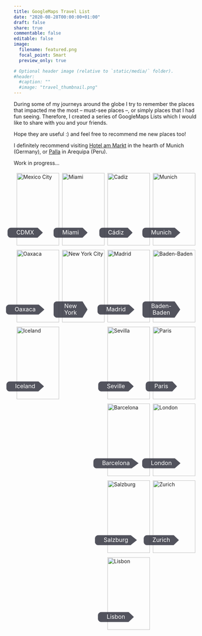 ```yaml
---
title: GoogleMaps Travel List
date: "2020-08-28T00:00:00+01:00"
draft: false
share: true
commentable: false
editable: false
image:
  filename: featured.png
  focal_point: Smart
  preview_only: true

# Optional header image (relative to `static/media/` folder).
#header:
  #caption: ""
  #image: "travel_thumbnail.png"
---
```


During some of my journeys around the globe I try to remember the places that impacted me the most – must-see places –, or simply places that I had fun seeing. Therefore, I created a series of GoogleMaps Lists which I would like to share with you and your friends.

Hope they are useful :) and feel free to recommend me new places too!

I definitely recommend visiting [Hotel am Markt](https://www.hotel-am-markt.eu/) in the hearth of Munich (Germany), or [Palla](https://www.palla.pe/) in Arequipa (Peru).

Work in progress...

<!-- STYLESHEET CSS -->

<style>
  div {
    box-sizing: border-box !important;
  }

  img {
    margin-bottom: 0.5em !important;
  }

  .travel_row_img_grid {
    display: -ms-flexbox;
    display: flex;
    -ms-flex-wrap: wrap;
    flex-wrap: wrap;
    padding: 0 4px;
  }

  .travel_column_img_grid {
    -ms-flex: 25%;
    flex: 25%;
    max-width: 25%;
    padding: 0 4px;
  }

  .travel_column_img_grid img {
    margin-top: 5px;
    vertical-align: middle;
    width: 100%;
  }

  @media screen and (max-width: 800px) {
    .travel_column_img_grid {
      -ms-flex: 50%;
      flex: 50%;
      max-width: 50%;
    }

    .travel_container_img_grid .button-class {
      color: white;
      font-size: 16px;
      line-height: 1.1;
    }
  }

  @media screen and (max-width: 600px) {
    .travel_column_img_grid {
      -ms-flex: 100%;
      flex: 100%;
      max-width: 100%;
    }

    .travel_container_img_grid .button-class {
      color: white;
      font-size: 18px;
      line-height: 1.1;
    }
  }

  .travel_container_img_grid {
    position: relative;
    width: 100%;
    max-width: 400px;
  }

  .travel_container_img_grid img {
    width: 100%;
    height: auto;
  }

  .travel_container_img_grid .button-class {
    position: absolute;
    top: 80%;
    left: 20%;
    transform: translate(-50%, -50%);
    -ms-transform: translate(-50%, -50%);
    background-color: rgb(40, 42, 54, 0.8);
    color: white;
    font-size: 16px;
    line-height: 1.1;
    padding: 5px 24px;
    border: none;
    cursor: pointer;
    border-radius: 10px;
    text-align: center;
    clip-path: polygon(0% 0%, 85% 0%, 100% 50%, 85% 100%, 0% 100%);
  }

  .travel_container_img_grid .button-class:hover {
    background-color: rgb(41, 98, 255, 0.9);
    cursor: default;
  }
</style>

<div class="travel_row_img_grid">
  <div class="travel_column_img_grid">
    <div class="travel_container_img_grid">
    <a href="https://goo.gl/maps/xweG7kQr8jq8omd36" target="_blank">
      <img src="/media/gmaps-images/cdmx-mexico.webp" alt="Mexico City">
    </a>      
        <div class="button-class">CDMX</div>
    </div>
    <div class="travel_container_img_grid">
    <a href="https://goo.gl/maps/YGVFEnzAQyd8rTt17" target="_blank">
      <img src="/media/gmaps-images/oaxaca-mexico.webp" alt="Oaxaca">
    </a>
        <div class="button-class">Oaxaca</div>
    </div>
    <div class="travel_container_img_grid">
    <a href="https://goo.gl/maps/Rmu2vJUvN9Y8a6bV9" target="_blank">
      <img src="/media/gmaps-images/iceland-country.webp" alt="Iceland">
    </a>
        <div class="button-class">Iceland</div>
    </div>
  </div>

  <div class="travel_column_img_grid">
    <div class="travel_container_img_grid">
    <a href="https://goo.gl/maps/1JEc36CbsZi9HZw27" target="_blank">
      <img src="/media/gmaps-images/miami-usa.webp" alt="Miami">
    </a>
        <div class="button-class">Miami</div>
    </div>
    <div class="travel_container_img_grid">
    <a href="https://goo.gl/maps/qvcjPQ7uvk4XVBKm7" target="_blank">
      <img src="/media/gmaps-images/newyork-usa.webp" alt="New York City">
    </a>
        <div class="button-class">New York</div>
    </div>
  </div>

  <div class="travel_column_img_grid">
    <div class="travel_container_img_grid">
    <a href="https://goo.gl/maps/n4KSVZf3ekJ84hjR7" target="_blank">
      <img src="/media/gmaps-images/cadiz-spain.webp" alt="Cadiz">
    </a>
        <div class="button-class">Cádiz</div>
    </div>
    <div class="travel_container_img_grid">
    <a href="https://goo.gl/maps/uVDZCEa1vLotgps78" target="_blank">
      <img src="/media/gmaps-images/madrid-spain.webp" alt="Madrid">
    </a>
        <div class="button-class">Madrid</div>
    </div>
    <div class="travel_container_img_grid">
    <a href="https://goo.gl/maps/hgW4NTkVMnJECMa48" target="_blank">
      <img src="/media/gmaps-images/seville-spain.webp" alt="Sevilla">
    </a>
        <div class="button-class">Seville</div>
    </div>
    <div class="travel_container_img_grid">
    <a href="https://goo.gl/maps/nTyJNb5FmzRLmDya6" target="_blank">
      <img src="/media/gmaps-images/barcelona-spain.webp" alt="Barcelona">
    </a>
        <div class="button-class">Barcelona</div>
    </div>
    <div class="travel_container_img_grid">
    <a href="https://goo.gl/maps/R5pfav5PYXFutu5ZA" target="_blank">
      <img src="/media/gmaps-images/salzburg-austria.webp" alt="Salzburg">
    </a>
        <div class="button-class">Salzburg</div>
    </div>
    <div class="travel_container_img_grid">
    <a href="https://goo.gl/maps/EJLfYTQYK52T8v9i6" target="_blank">
      <img src="/media/gmaps-images/lisbon-portugal.webp" alt="Lisbon">
    </a>
        <div class="button-class">Lisbon</div>
    </div>
  </div>

  <div class="travel_column_img_grid">
    <div class="travel_container_img_grid">
    <a href="https://goo.gl/maps/KmzMJEcfaZ5vkoNy6" target="_blank">
      <img src="/media/gmaps-images/munich-germany.webp" alt="Munich">
    </a>
        <div class="button-class">Munich</div>
    </div>
    <div class="travel_container_img_grid">
    <a href="https://goo.gl/maps/4FGi7FsyRsE4spNM8" target="_blank">
      <img src="/media/gmaps-images/baden-baden-germany.webp" alt="Baden-Baden">
    </a>
        <div class="button-class">Baden-Baden</div>
    </div>
    <div class="travel_container_img_grid">
    <a href="https://goo.gl/maps/CEKdSx2KLyCCzdT86" target="_blank">
      <img src="/media/gmaps-images/paris-france.webp" alt="Paris">
    </a>
        <div class="button-class">Paris</div>
    </div>
    <div class="travel_container_img_grid">
    <a href="https://goo.gl/maps/KAUGawBPehRiiXxf8" target="_blank">
      <img src="/media/gmaps-images/london-uk.webp" alt="London">
    </a>
        <div class="button-class">London</div>
    </div>
    <div class="travel_container_img_grid">
    <a href="https://goo.gl/maps/pLRcEdderVNTi7c26" target="_blank">
      <img src="/media/gmaps-images/zurich-switzerland.webp" alt="Zurich">
    </a>
        <div class="button-class">Zurich</div>
    </div>
  </div>

</div>
